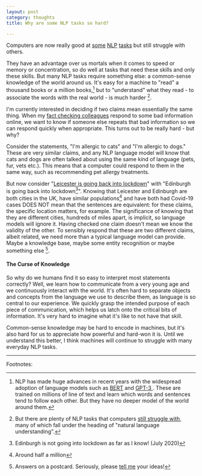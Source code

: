 ```yaml
---
layout: post
category: thoughts
title: Why are some NLP tasks so hard?

---
```




Computers are now really good at [some](https://voicebot.ai/2020/07/09/facebook-builds-speech-recognition-engine-combining-51-languages-in-one-model/) [NLP](https://towardsdatascience.com/machine-translation-a-short-overview-91343ff39c9f) [tasks](https://www.theverge.com/2020/6/11/21287966/openai-commercial-product-text-generation-gpt-3-api-customers) but still struggle with others. 

They have an advantage over us mortals when it comes to speed or memory or concentration, so do well at tasks that need these skills and only these skills. But many NLP tasks require something else: a common-sense knowledge of the world around us. It's easy for a machine to "read" a thousand books or a million books,[^lms] but to "understand" what they read - to associate the words with the real world - is much harder [^problems].

I'm currently interested in deciding if two claims mean essentially the same thing. When my [fact checking colleagues](https://fullfact.org) respond to some bad information online, we want to know if someone else repeats that bad information so we can respond quickly when appropriate. This turns out to be really hard - but why? 

Consider the statements, "I'm allergic to cats" and "I'm allergic to dogs." These are very similar claims, and any NLP language model will know that cats and dogs are often talked about using the same kind of language (pets, fur, vets etc.). This means that a computer could respond to them in the same way, such as recommending pet allergy treatments. 

But now consider "[Leicester is going back into lockdown](https://fullfact.org/online/leicester-5g-no-connection-covid/)" with "Edinburgh is going back into lockdown[^not]". Knowing that Leicester and Edinburgh are both cities in the UK, have similar populations[^pop]  and have both had Covid-19 cases DOES NOT mean that the sentences are equivalent: for these claims, the specific location matters, for example. The significance of knowing that they are different cities, hundreds of miles apart, is implicit, so language models will ignore it. Having checked one claim doesn't mean we know the validity of the other. To sensibly respond that these are two different claims, albeit related, we need more than a typical language model can provide. Maybe a knowledge base, maybe some entity recognition or maybe something else [^answers].

#### The Curse of Knowledge   

So why do we humans find it so easy to interpret most statements correctly? Well, we learn how to communicate from a very young age and we continuously interact with the world.  It's often hard to separate objects and concepts from the language we use to describe them, as language is so central to our experience. We quickly grasp the intended purpose of each piece of communication, which helps us latch onto the critical bits of information. It's very hard to imagine what it's like to not have that skill. 

Common-sense knowledge may be hard to encode in machines, but it's also hard for us to appreciate how powerful and hard-won it is. Until we understand this better, I think machines will continue to struggle with many everyday NLP tasks.



---

Footnotes:

[^lms]: NLP has made huge advances in recent years with the widespread adoption of language models such as [BERT](https://github.com/google-research/bert) and [GPT-3 ](https://github.com/openai/gpt-3). These are trained on millions of line of text and learn which words and sentences tend to follow each other. But they have no deeper model of the world around them.
[^problems]:But there are plenty of NLP tasks that computers [still struggle with](https://ruder.io/4-biggest-open-problems-in-nlp/), many of which fall under the heading of "natural language understanding". 
[^not]:Edinburgh is not going into lockdown as far as I know! (July 2020)

[^pop]: Around half a million
[^answers]: Answers on a postcard. Seriously, please [tell me](<mailto:dpacorney@gmail.com>) your ideas!


